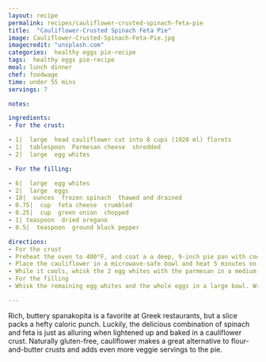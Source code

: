 ```yaml
---
layout: recipe
permalink: recipes/cauliflower-crusted-spinach-feta-pie
title:  "Cauliflower-Crusted Spinach Feta Pie"
image: Cauliflower-Crusted-Spinach-Feta-Pie.jpg
imagecredit: "unsplash.com"
categories:  healthy eggs pie-recipe
tags:  healthy eggs pie-recipe
meal: lunch dinner
chef: foodwage
time: under 55 mins
servings: 7

notes:

ingredients:
- For the crust:

- 1|  large  head cauliflower cut into 8 cups (1920 ml) florets
- 1|  tablespoon  Parmesan cheese  shredded
- 2|  large  egg whites

- For the filling:

- 6|  large  egg whites
- 2|  large  eggs
- 10|  ounces  frozen spinach  thawed and drained
- 0.75|  cup  feta cheese  crumbled
- 0.25|  cup  green onion  chopped
- 1| teaspoon  dried oregano
- 0.5|  teaspoon  ground black pepper

directions:
- For the crust
- Preheat the oven to 400°F, and coat a a deep, 9-inch pie pan with cooking spray, reserve. Spread a clean tea towel on the counter for draining the cauliflower.
- Place the cauliflower in a microwave-safe bowl and heat 5 minutes on high. The cauliflower should be tender. Transfer half of the cauliflower to a food processor and process mincing finely. Dump the cauliflower on the clean tea towel, and repeat with the remaining cauliflower. Use a spatula to spread the cauliflower in a loose layer over the tea towel and let cool for 10 minutes.
- While it cools, whisk the 2 egg whites with the parmesan in a medium bowl. When the cauliflower has cooled, pull up the edges of the towel and make a bundle, and press and knead the cauliflower over the sink to remove as much water as possible. Wring and twist the towel to squeeze out all the moisture; it will take a few minutes. When nearly dry, transfer the cauliflower to the bowl with the egg whites and stir to mix. Spoon into the oiled pie pan and press down with the back of the spoon to form a crust, making a rim about half an inch above the edge of the pan. Bake for 15-20 minutes. The edge will be browned and the bottom will look dry.
- For the filling    
- Whisk the remaining egg whites and the whole eggs in a large bowl. Wring the water from the spinach and add to the eggs along with the feta, green onions, oregano and pepper. Stir to mix, and pour into the baked shell. Smooth the top and bake for about 35–40 minutes, until the top is puffed in the center and the eggs are cooked through. Cool on a rack for five minutes before slicing into 7 pieces

---
```


Rich, buttery spanakopita is a favorite at Greek restaurants, but a slice packs a hefty caloric punch. Luckily, the delicious combination of spinach and feta is just as alluring when lightened up and baked in a cauliflower crust. Naturally gluten-free, cauliflower makes a great alternative to flour-and-butter crusts and adds even more veggie servings to the pie.
